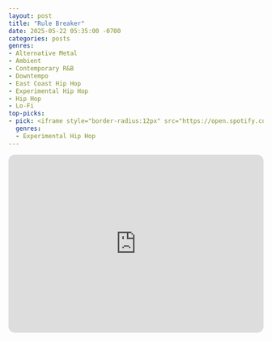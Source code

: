 ```yaml
---
layout: post
title: "Rule Breaker"
date: 2025-05-22 05:35:00 -0700
categories: posts
genres:
- Alternative Metal
- Ambient
- Contemporary R&B
- Downtempo
- East Coast Hip Hop
- Experimental Hip Hop
- Hip Hop
- Lo-Fi 
top-picks:
- pick: <iframe style="border-radius:12px" src="https://open.spotify.com/embed/album/3qezSGPOlBsN0CorzjXtXq?utm_source=generator" width="100%" height="352" frameBorder="0" allowfullscreen="" allow="autoplay; clipboard-write; encrypted-media; fullscreen; picture-in-picture" loading="lazy"></iframe>
  genres:
  - Experimental Hip Hop
---
```

<iframe style="border-radius:12px" src="https://open.spotify.com/embed/playlist/2HyeTwHAL3M2Q7y1TtaBxb?utm_source=generator" width="100%" height="352" frameBorder="0" allowfullscreen="" allow="autoplay; clipboard-write; encrypted-media; fullscreen; picture-in-picture" loading="lazy"></iframe>
